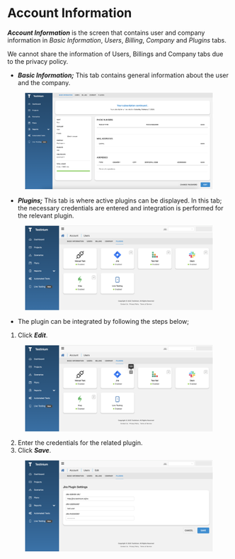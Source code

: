 # Account Information

_**Account Information**_ is the screen that contains user and company information in _Basic Information_, _Users_, _Billing_, _Company_ and _Plugins_ tabs.

We cannot share the information of Users, Billings and Company tabs due to the privacy policy.

* _**Basic Information;**_ This tab contains general information about the user and the company.

<figure><img src="../../.gitbook/assets/Screenshot 2025-02-09 at 16.46.10.png" alt=""><figcaption></figcaption></figure>

* _**Plugins;**_ This tab is where active plugins can be displayed. In this tab; the necessary credentials are entered and integration is performed for the relevant plugin.

<figure><img src="../../.gitbook/assets/Screenshot 2025-02-09 at 16.49.54.png" alt=""><figcaption></figcaption></figure>

* The plugin can be integrated by following the steps below;

1. Click _**Edit**_.

<figure><img src="../../.gitbook/assets/Screenshot 2025-02-09 at 16.51.18.png" alt=""><figcaption></figcaption></figure>

2. Enter the credentials for the related plugin.
3. Click _**Save**_.

<figure><img src="../../.gitbook/assets/Screenshot 2025-02-09 at 16.52.41.png" alt=""><figcaption></figcaption></figure>

